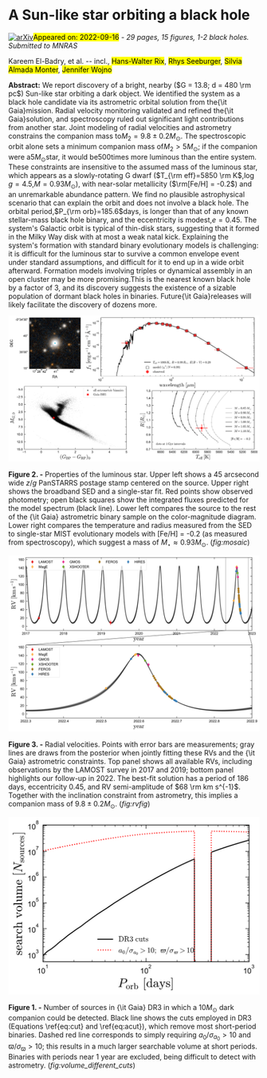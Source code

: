 <div class="macros" style="visibility:hidden;">
$\newcommand{\ensuremath}{}$
$\newcommand{\xspace}{}$
$\newcommand{\object}[1]{\texttt{#1}}$
$\newcommand{\farcs}{{.}''}$
$\newcommand{\farcm}{{.}'}$
$\newcommand{\arcsec}{''}$
$\newcommand{\arcmin}{'}$
$\newcommand{\ion}[2]{#1#2}$
$\newcommand{\textsc}[1]{\textrm{#1}}$
$\newcommand{\hl}[1]{\textrm{#1}}$
$\newcommand{\shrug}[1][]{$
$\begin{tikzpicture}[baseline,x=0.8\ht\strutbox,y=0.8\ht\strutbox,line width=0.125ex,#1]$
$\newcommand{\arm}{(-2.5,0.95) to (-2,0.95) (-1.9,1) to (-1.5,0) (-1.35,0) to (-0.8,0)}$
$\draw \arm;$
$\draw[xscale=-1] \arm;$
$\newcommand{\headpart}{(0.6,0) arc[start angle=-40, end angle=40,x radius=0.6,y radius=0.8]}$
$\draw \headpart;$
$\draw[xscale=-1] \headpart;$
$\newcommand{\eye}{(-0.075,0.15) .. controls (0.02,0) .. (0.075,-0.15)}$
$\draw[shift={(-0.3,0.8)}] \eye;$
$\draw[shift={(0,0.85)}] \eye;$
$\draw (-0.1,0.2) to [out=15,in=-100] (0.4,0.95);$
$\end{tikzpicture}}$
$\newcommand{\red}[1]{\textcolor{red}{#1}}$
$\newcommand{\blue}[1]{\textcolor{blue}{#1}}$
$\newcommand{\xmark}{\ding{55}}$
$\newcommand{\cmark}{\ding{51}}$
$\newcommand{\thebibliography}{\DeclareRobustCommand{\VAN}[3]{##3}\VANthebibliography}$
$\newcommand{\arm}{(-2.5,0.95) to (-2,0.95) (-1.9,1) to (-1.5,0) (-1.35,0) to (-0.8,0)}$
$\newcommand{\headpart}{(0.6,0) arc[start angle=-40, end angle=40,x radius=0.6,y radius=0.8]}$
$\newcommand{\eye}{(-0.075,0.15) .. controls (0.02,0) .. (0.075,-0.15)}$
$\newcommand{\}{mn}$
$\newcommand{\}{mn}$
$\newcommand{\}{mn}$
$\newcommand{\}{mn}$
$\newcommand{\}{mn}$
$\newcommand{\}{mn}$
$\newcommand{\}{mn}$
$\newcommand{\@}{tempa}$
$\newcommand{\@}{tempa }$
$\newcommand{\@}{tempb }$
$\newcommand{\@}{tempc$
$  }$
$\newcommand{\@}{tempb }$</div>

<div class="macros" style="visibility:hidden;">
$\newcommand{$\ensuremath$}{}$
$\newcommand{$\xspace$}{}$
$\newcommand{$\object$}[1]{\texttt{#1}}$
$\newcommand{$\farcs$}{{.}''}$
$\newcommand{$\farcm$}{{.}'}$
$\newcommand{$\arcsec$}{''}$
$\newcommand{$\arcmin$}{'}$
$\newcommand{$\ion$}[2]{#1#2}$
$\newcommand{$\textsc$}[1]{\textrm{#1}}$
$\newcommand{$\hl$}[1]{\textrm{#1}}$
$\newcommand{\shrug}[1][]{$
$\begin{tikzpicture}[baseline,x=0.8\ht\strutbox,y=0.8\ht\strutbox,line width=0.125ex,#1]$
$\newcommand{$\arm$}{(-2.5,0.95) to (-2,0.95) (-1.9,1) to (-1.5,0) (-1.35,0) to (-0.8,0)}$
$\draw $\arm$;$
$\draw[xscale=-1] $\arm$;$
$\newcommand{$\headpart$}{(0.6,0) arc[start angle=-40, end angle=40,x radius=0.6,y radius=0.8]}$
$\draw $\headpart$;$
$\draw[xscale=-1] $\headpart$;$
$\newcommand{$\eye$}{(-0.075,0.15) .. controls (0.02,0) .. (0.075,-0.15)}$
$\draw[shift={(-0.3,0.8)}] $\eye$;$
$\draw[shift={(0,0.85)}] $\eye$;$
$\draw (-0.1,0.2) to [out=15,in=-100] (0.4,0.95);$
$\end{tikzpicture}}$
$\newcommand{$\red$}[1]{\textcolor{red}{#1}}$
$\newcommand{$\blue$}[1]{\textcolor{blue}{#1}}$
$\newcommand{$\xmark$}{\ding{55}}$
$\newcommand{$\cmark$}{\ding{51}}$
$\newcommand{$\thebibliography$}{\DeclareRobustCommand{\VAN}[3]{##3}\VANthebibliography}$
$\newcommand{$\arm$}{(-2.5,0.95) to (-2,0.95) (-1.9,1) to (-1.5,0) (-1.35,0) to (-0.8,0)}$
$\newcommand{$\headpart$}{(0.6,0) arc[start angle=-40, end angle=40,x radius=0.6,y radius=0.8]}$
$\newcommand{$\eye$}{(-0.075,0.15) .. controls (0.02,0) .. (0.075,-0.15)}$
$\newcommand{\}{mn}$
$\newcommand{\}{mn}$
$\newcommand{\}{mn}$
$\newcommand{\}{mn}$
$\newcommand{\}{mn}$
$\newcommand{\}{mn}$
$\newcommand{\}{mn}$
$\newcommand{\@}{tempa}$
$\newcommand{\@}{tempa }$
$\newcommand{\@}{tempb }$
$\newcommand{\@}{tempc$
$  }$
$\newcommand{\@}{tempb }$</div>



<div id="title">

# A Sun-like star orbiting a black hole

</div>
<div id="comments">

[![arXiv](https://img.shields.io/badge/arXiv-2209.06833-b31b1b.svg)](https://arxiv.org/abs/2209.06833)<mark>Appeared on: 2022-09-16</mark> - _29 pages, 15 figures, 1-2 black holes. Submitted to MNRAS_

</div>
<div id="authors">

Kareem El-Badry, et al. -- incl., <mark><mark>Hans-Walter Rix</mark></mark>, <mark><mark>Rhys Seeburger</mark></mark>, <mark><mark>Silvia Almada Monter</mark></mark>, <mark><mark>Jennifer Wojno</mark></mark>

</div>
<div id="abstract">

**Abstract:** We report  discovery of a bright, nearby ($G = 13.8;  d = 480 \rm pc$) Sun-like star orbiting a dark object. We identified the system as a black hole candidate via its astrometric orbital solution from the{\it Gaia}mission. Radial velocity monitoring validated and refined the{\it Gaia}solution, and spectroscopy ruled out significant light contributions from another star. Joint modeling of radial velocities and astrometry constrains the companion mass to$M_2 = 9.8\pm 0.2 M_{\odot}$. The spectroscopic orbit alone sets a minimum companion mass of$M_2>5 M_{\odot}$; if the companion were a$5 M_{\odot}$star, it would be$500$times more luminous than the entire system. These constraints are  insensitive to the assumed mass of the luminous star, which appears as a slowly-rotating G dwarf ($T_{\rm eff}=5850 \rm K$,$\log g = 4.5$,$M=0.93 M_{\odot}$), with near-solar metallicity ($\rm[Fe/H] = -0.2$) and an unremarkable abundance pattern. We find no plausible astrophysical scenario that can explain the orbit and does not involve a black hole. The orbital period,$P_{\rm orb}=185.6$days, is longer than that of any known stellar-mass black hole binary, and the eccentricity is modest,$e=0.45$. The system's Galactic orbit is typical of thin-disk stars, suggesting that it formed in the Milky Way disk with at most a weak natal kick. Explaining the system's formation with standard binary evolutionary models is challenging: it is difficult for the luminous star to survive a common envelope event under standard assumptions, and difficult for it to end up in a wide orbit afterward. Formation models involving triples or dynamical assembly in an open cluster may be more promising.This is the nearest known black hole by a factor of 3, and its discovery suggests the existence of a sizable population of dormant black holes in binaries. Future{\it Gaia}releases will likely facilitate the discovery of dozens more.

</div>

<div id="div_fig1">

<img src="tmp_2209.06833/./gaia_bh1_mosaic.png" alt="Fig2" width="100%"/>

**Figure 2. -** Properties of the luminous star. Upper left shows a 45 arcsecond wide $z$/$g$ PanSTARRS postage stamp centered on the source. Upper right shows the broadband SED and a single-star fit. Red points show observed photometry; open black squares show the integrated fluxes predicted for the model spectrum (black line). Lower left compares the source to the rest of the {\it Gaia} astrometric binary sample on the color-magnitude diagram. Lower right compares the temperature and radius measured from the SED to single-star MIST evolutionary models with [Fe/H] = -0.2 (as measured from spectroscopy), which suggest a mass of $M_\star \approx 0.93 M_{\odot}$.  (*fig:mosaic*)

</div>
<div id="div_fig2">

<img src="tmp_2209.06833/./gaia_bh1_rvfig.png" alt="Fig3" width="100%"/>

**Figure 3. -** Radial velocities. Points with error bars are measurements; gray lines are draws from the posterior when jointly fitting these RVs and the {\it Gaia} astrometric constraints. Top panel shows all available RVs, including observations by the LAMOST survey in 2017 and 2019; bottom panel highlights our follow-up in 2022. The best-fit solution has a period of 186 days, eccentricity 0.45, and RV semi-amplitude of $68 \rm km s^{-1}$. Together with the inclination constraint from astrometry, this implies a companion mass of $9.8\pm 0.2 M_{\odot}$.  (*fig:rvfig*)

</div>
<div id="div_fig3">

<img src="tmp_2209.06833/./gaia_bh1_search_volume_different_cuts.png" alt="Fig1" width="100%"/>

**Figure 1. -** Number of sources in {\it Gaia} DR3 in which a $10 M_{\odot}$ dark companion could be detected. Black line shows the cuts employed in DR3 (Equations \ref{eq:cut} and \ref{eq:acut}), which remove most short-period binaries. Dashed red line corresponds to simply requiring $a_0/\sigma_{a_0} > 10$ and $\varpi/\sigma_{\varpi} > 10$; this results in a much larger searchable volume at short periods. Binaries with periods near 1 year are excluded, being difficult to detect with astrometry.   (*fig:volume_different_cuts*)

</div>